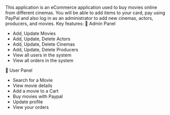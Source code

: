 This application is an eCommerce application used to buy movies online from different cinemas.
You will be able to add items to your card, pay using PayPal and also log in as an administrator to add new cinemas, actors, producers, and movies. 
Key features:
📌 Admin Panel
- Add, Update Movies
- Add, Update, Delete Actors
- Add, Update, Delete Cinemas
- Add, Update, Delete Producers
- View all users in the system
- View all orders in the system

📌 User Panel
- Search for a Movie
- View movie details
- Add a movie to a Cart
- Buy movies with Paypal
- Update profile
- View your orders
